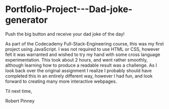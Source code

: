 # Portfolio-Project---Dad-joke-generator

Push the big button and receive your dad joke of the day!

As part of the Codecademy Full-Stack-Engineering course, this was my first project using JavaScript. I was not required to 
use HTML or CSS, however felt it was warranted and wished to try my hand with some cross language experimentation.
This took about 2 hours, and went rather smoothly, although learning how to produce a readable result was a challenge.
As I look back over the original assignment I realize I probably should have completed this in an entirely different way,
however I had fun, and look forward to creating many more interactive webpages.

Til next time,

Robert Pinney
